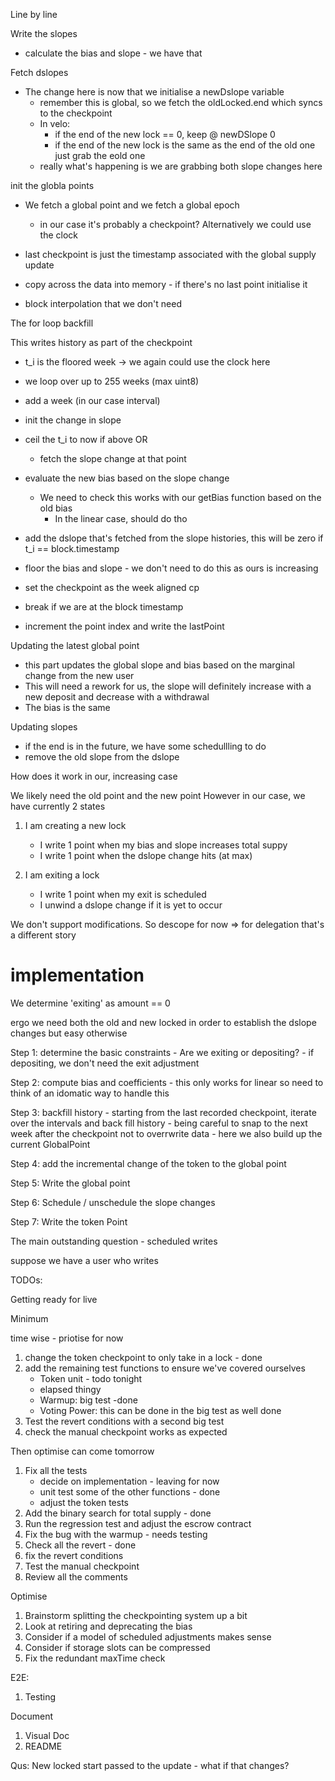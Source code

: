 Line by line

Write the slopes

- calculate the bias and slope - we have that

Fetch dslopes

- The change here is now that we initialise a newDslope variable
  - remember this is global, so we fetch the oldLocked.end which syncs to the checkpoint
  - In velo:
    - if the end of the new lock == 0, keep @ newDSlope 0
    - if the end of the new lock is the same as the end of the old one just grab the eold one
  - really what's happening is we are grabbing both slope changes here

init the globla points

- We fetch a global point and we fetch a global epoch

  - in our case it's probably a checkpoint? Alternatively we could use the clock

- last checkpoint is just the timestamp associated with the global supply update

- copy across the data into memory - if there's no last point initialise it

- block interpolation that we don't need

The for loop backfill

This writes history as part of the checkpoint

- t_i is the floored week -> we again could use the clock here
- we loop over up to 255 weeks (max uint8)
- add a week (in our case interval)
- init the change in slope
- ceil the t_i to now if above OR
  - fetch the slope change at that point
- evaluate the new bias based on the slope change
  - We need to check this works with our getBias function based on the old bias
    - In the linear case, should do tho
- add the dslope that's fetched from the slope histories, this will be zero if t_i == block.timestamp
- floor the bias and slope - we don't need to do this as ours is increasing
- set the checkpoint as the week aligned cp

- break if we are at the block timestamp
- increment the point index and write the lastPoint

Updating the latest global point

- this part updates the global slope and bias based on the marginal change from the new user
- This will need a rework for us, the slope will definitely increase with a new deposit and decrease with a withdrawal
- The bias is the same

Updating slopes

- if the end is in the future, we have some schedullling to do
- remove the old slope from the dslope

How does it work in our, increasing case

We likely need the old point and the new point
However in our case, we have currently 2 states

1. I am creating a new lock

   - I write 1 point when my bias and slope increases total suppy
   - I write 1 point when the dslope change hits (at max)

2. I am exiting a lock
   - I write 1 point when my exit is scheduled
   - I unwind a dslope change if it is yet to occur

We don't support modifications. So descope for now => for delegation that's a different story

# implementation

We determine 'exiting' as amount == 0

ergo we need both the old and new locked in order to establish the dslope changes but easy otherwise

Step 1: determine the basic constraints - Are we exiting or depositing? - if depositing, we don't need the exit adjustment

Step 2: compute bias and coefficients - this only works for linear so need to think of an idomatic way to handle this

Step 3: backfill history - starting from the last recorded checkpoint, iterate over the intervals and back fill history - being careful to snap to the next week after the checkpoint not to overrwrite data - here we also build up the current GlobalPoint

Step 4: add the incremental change of the token to the global point

Step 5: Write the global point

Step 6: Schedule / unschedule the slope changes

Step 7: Write the token Point

The main outstanding question - scheduled writes

suppose we have a user who writes

TODOs:

Getting ready for live

Minimum

time wise - priotise for now

1. change the token checkpoint to only take in a lock - done
2. add the remaining test functions to ensure we've covered ourselves
   - Token unit - todo tonight
   - elapsed thingy
   - Warmup: big test -done
   - Voting Power: this can be done in the big test as well done
3. Test the revert conditions with a second big test
4. check the manual checkpoint works as expected

Then optimise can come tomorrow

1. Fix all the tests
   - decide on implementation - leaving for now
   - unit test some of the other functions - done
   - adjust the token tests
2. Add the binary search for total supply - done
3. Run the regression test and adjust the escrow contract
4. Fix the bug with the warmup - needs testing
5. Check all the revert - done
6. fix the revert conditions
7. Test the manual checkpoint
8. Review all the comments

Optimise

1. Brainstorm splitting the checkpointing system up a bit
2. Look at retiring and deprecating the bias
3. Consider if a model of scheduled adjustments makes sense
4. Consider if storage slots can be compressed
5. Fix the redundant maxTime check

E2E:

1. Testing

Document

1. Visual Doc
2. README

Qus: New locked start passed to the update - what if that changes?
